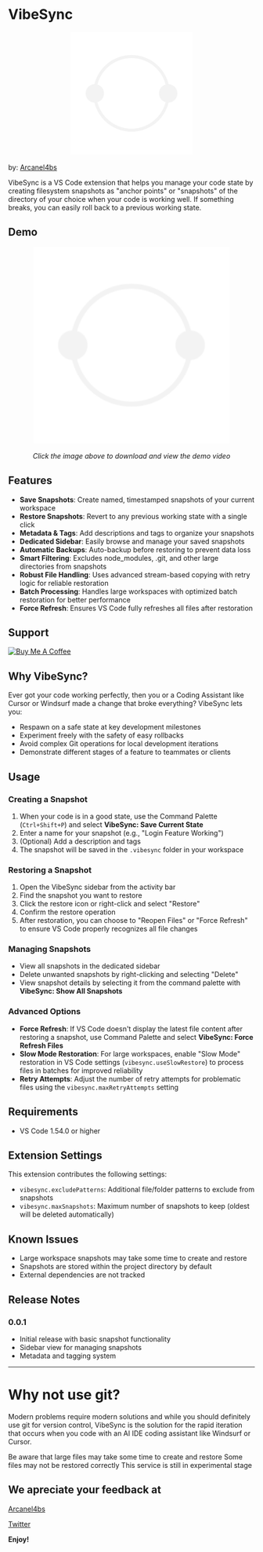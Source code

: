 # VibeSync

<p align="center">
  <img src="./resources/vibesync_logo.png" alt="VibeSync Logo">
</p>

by: [Arcanel4bs](https://arcanel4bs.vercel.app/)


VibeSync is a VS Code extension that helps you manage your code state by creating filesystem snapshots as "anchor points" or "snapshots" of the directory of your choice when your code is working well. If something breaks, you can easily roll back to a previous working state.

## Demo

<p align="center">
  <a href="./resources/VibeSync-Demo.mp4">
    <img src="./resources/vibesync_logo.png" alt="VibeSync Demo" width="400">
  </a>
</p>

<p align="center">
  <i>Click the image above to download and view the demo video</i>
</p>

## Features

- **Save Snapshots**: Create named, timestamped snapshots of your current workspace
- **Restore Snapshots**: Revert to any previous working state with a single click
- **Metadata & Tags**: Add descriptions and tags to organize your snapshots
- **Dedicated Sidebar**: Easily browse and manage your saved snapshots
- **Automatic Backups**: Auto-backup before restoring to prevent data loss
- **Smart Filtering**: Excludes node_modules, .git, and other large directories from snapshots
- **Robust File Handling**: Uses advanced stream-based copying with retry logic for reliable restoration
- **Batch Processing**: Handles large workspaces with optimized batch restoration for better performance
- **Force Refresh**: Ensures VS Code fully refreshes all files after restoration



## Support

[![Buy Me A Coffee](https://img.shields.io/badge/Buy%20Me%20A%20Coffee-Support%20the%20Project-yellow?style=for-the-badge&logo=buy-me-a-coffee)](https://buymeacoffee.com/arcanel4bs)

## Why VibeSync?

Ever got your code working perfectly, then you or a Coding Assistant like Cursor or Windsurf made a change that broke everything? VibeSync lets you:

- Respawn on a safe state at key development milestones
- Experiment freely with the safety of easy rollbacks
- Avoid complex Git operations for local development iterations
- Demonstrate different stages of a feature to teammates or clients

## Usage

### Creating a Snapshot

1. When your code is in a good state, use the Command Palette (`Ctrl+Shift+P`) and select **VibeSync: Save Current State**
2. Enter a name for your snapshot (e.g., "Login Feature Working")
3. (Optional) Add a description and tags
4. The snapshot will be saved in the `.vibesync` folder in your workspace

### Restoring a Snapshot

1. Open the VibeSync sidebar from the activity bar
2. Find the snapshot you want to restore
3. Click the restore icon or right-click and select "Restore"
4. Confirm the restore operation
5. After restoration, you can choose to "Reopen Files" or "Force Refresh" to ensure VS Code properly recognizes all file changes

### Managing Snapshots

- View all snapshots in the dedicated sidebar
- Delete unwanted snapshots by right-clicking and selecting "Delete"
- View snapshot details by selecting it from the command palette with **VibeSync: Show All Snapshots**

### Advanced Options

- **Force Refresh**: If VS Code doesn't display the latest file content after restoring a snapshot, use Command Palette and select **VibeSync: Force Refresh Files**
- **Slow Mode Restoration**: For large workspaces, enable "Slow Mode" restoration in VS Code settings (`vibesync.useSlowRestore`) to process files in batches for improved reliability
- **Retry Attempts**: Adjust the number of retry attempts for problematic files using the `vibesync.maxRetryAttempts` setting

## Requirements

- VS Code 1.54.0 or higher

## Extension Settings

This extension contributes the following settings:

* `vibesync.excludePatterns`: Additional file/folder patterns to exclude from snapshots
* `vibesync.maxSnapshots`: Maximum number of snapshots to keep (oldest will be deleted automatically)

## Known Issues

- Large workspace snapshots may take some time to create and restore
- Snapshots are stored within the project directory by default
- External dependencies are not tracked

## Release Notes

### 0.0.1

- Initial release with basic snapshot functionality
- Sidebar view for managing snapshots
- Metadata and tagging system

---

# Why not use git?
Modern problems require modern solutions and while you should definitely use git for version control, VibeSync is the solution for the rapid iteration that occurs when you code with an AI IDE coding assistant like Windsurf or Cursor.


Be aware that large files may take some time to create and restore
Some files may not be restored correctly
This service is still in experimental stage

## We apreciate your feedback at 
[Arcanel4bs](https://arcanel4bs.vercel.app/) 

[Twitter](https://twitter.com/labsarcane)

**Enjoy!**
